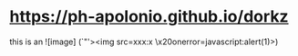 # https://ph-apolonio.github.io/dorkz

this is an ![image] (`"'><img src=xxx:x \x20onerror=javascript:alert(1)>)


